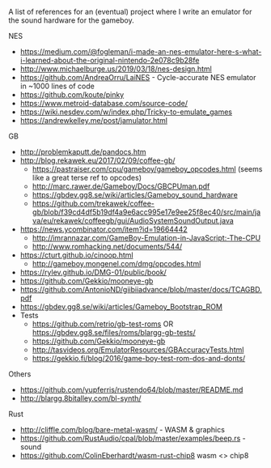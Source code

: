 A list of references for an (eventual) project where I write an emulator for the sound hardware for the gameboy.

NES
- https://medium.com/@fogleman/i-made-an-nes-emulator-here-s-what-i-learned-about-the-original-nintendo-2e078c9b28fe
- http://www.michaelburge.us/2019/03/18/nes-design.html
- https://github.com/AndreaOrru/LaiNES - Cycle-accurate NES emulator in ~1000 lines of code
- https://github.com/koute/pinky
- https://www.metroid-database.com/source-code/
- https://wiki.nesdev.com/w/index.php/Tricky-to-emulate_games
- https://andrewkelley.me/post/jamulator.html

GB
- http://problemkaputt.de/pandocs.htm
- http://blog.rekawek.eu/2017/02/09/coffee-gb/
    - https://pastraiser.com/cpu/gameboy/gameboy_opcodes.html (seems like a great terse ref to opcodes)
    - http://marc.rawer.de/Gameboy/Docs/GBCPUman.pdf
    - https://gbdev.gg8.se/wiki/articles/Gameboy_sound_hardware
    - https://github.com/trekawek/coffee-gb/blob/f39cd4df5b19df4a9e6acc995e17e9ee25f8ec40/src/main/java/eu/rekawek/coffeegb/gui/AudioSystemSoundOutput.java
- https://news.ycombinator.com/item?id=19664442
    - http://imrannazar.com/GameBoy-Emulation-in-JavaScript:-The-CPU
    - http://www.romhacking.net/documents/544/
- https://cturt.github.io/cinoop.html
    - http://gameboy.mongenel.com/dmg/opcodes.html
- https://rylev.github.io/DMG-01/public/book/
- https://github.com/Gekkio/mooneye-gb
- https://github.com/AntonioND/giibiiadvance/blob/master/docs/TCAGBD.pdf
- https://gbdev.gg8.se/wiki/articles/Gameboy_Bootstrap_ROM
- Tests
    - https://github.com/retrio/gb-test-roms OR https://gbdev.gg8.se/files/roms/blargg-gb-tests/
    - https://github.com/Gekkio/mooneye-gb
    - http://tasvideos.org/EmulatorResources/GBAccuracyTests.html
    - https://gekkio.fi/blog/2016/game-boy-test-rom-dos-and-donts/

Others
- https://github.com/yupferris/rustendo64/blob/master/README.md
- http://blargg.8bitalley.com/bl-synth/

Rust
- http://cliffle.com/blog/bare-metal-wasm/ - WASM & graphics
- https://github.com/RustAudio/cpal/blob/master/examples/beep.rs - sound
- https://github.com/ColinEberhardt/wasm-rust-chip8 wasm <> chip8

